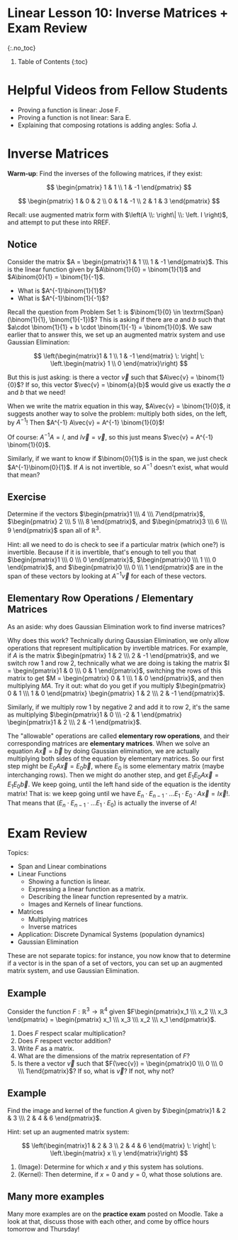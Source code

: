 # Linear Lesson 10: Inverse Matrices + Exam Review
{:.no_toc}

1. Table of Contents
{:toc}

<!--
* 2:30 - 3:15 Inverse Matrices
* 3:15 - 4:10 Exam Review
-->

# Helpful Videos from Fellow Students

* Proving a function is linear: Jose F.
* Proving a function is not linear: Sara E.
* Explaining that composing rotations is adding angles: Sofia J.

# Inverse Matrices

**Warm-up**: Find the inverses of the following matrices, if they exist:

$$
\begin{pmatrix}
1 & 1 \\
1 & -1
\end{pmatrix}
$$

$$
\begin{pmatrix}
1 & 0 & 2 \\
0 & 1 & -1 \\
2 & 1 & 3
\end{pmatrix}
$$

Recall: use augmented matrix form with $\left(A \\: \right\| \\: \left. I \right)$, and attempt to put these into RREF.

## Notice

Consider the matrix $A = \begin{pmatrix}1 & 1 \\\ 1 & -1 \end{pmatrix}$. This is the linear function given by $A\binom{1}{0} = \binom{1}{1}$ and $A\binom{0}{1} = \binom{1}{-1}$.

* What is $A^{-1}\binom{1}{1}$?
* What is $A^{-1}\binom{1}{-1}$?

Recall the question from Problem Set 1: is $\binom{1}{0} \in \textrm{Span}(\binom{1}{1}, \binom{1}{-1})$? This is asking if there are $a$ and $b$ such that $a\cdot \binom{1}{1} + b \cdot \binom{1}{-1} = \binom{1}{0}$. We saw earlier that to answer this, we set up an augmented matrix system and use Gaussian Elimination:

$$
\left(\begin{matrix}1 & 1 \\ 1 & -1 \end{matrix} \: \right| \: \left.\begin{matrix} 1 \\ 0 \end{matrix}\right)
$$

But this is just asking: is there a vector $\vec{v}$ such that $A\vec{v} = \binom{1}{0}$? If so, this vector $\vec{v} = \binom{a}{b}$ would give us exactly the $a$ and $b$ that we need!

When we write the matrix equation in this way, $A\vec{v} = \binom{1}{0}$, it suggests another way to solve the problem: multiply both sides, on the left, by $A^{-1}$! Then $A^{-1} A\vec{v} = A^{-1} \binom{1}{0}$!

Of course: $A^{-1} A = I$, and $I \vec{v} = \vec{v}$, so this just means $\vec{v} = A^{-1} \binom{1}{0}$.

Similarly, if we want to know if $\binom{0}{1}$ is in the span, we just check $A^{-1}\binom{0}{1}$. If $A$ is not invertible, so $A^{-1}$ doesn't exist, what would that mean?

## Exercise

Determine if the vectors $\begin{pmatrix}1 \\\ 4 \\\ 7\end{pmatrix}$, $\begin{pmatrix} 2 \\\ 5 \\\ 8 \end{pmatrix}$, and $\begin{pmatrix}3 \\\ 6 \\\ 9 \end{pmatrix}$ span all of $\mathbb{R}^3$.

Hint: all we need to do is check to see if a particular matrix (which one?) is invertible. Because if it is invertible, that's enough to tell you that $\begin{pmatrix}1 \\\ 0 \\\ 0 \end{pmatrix}$, $\begin{pmatrix}0 \\\ 1 \\\ 0 \end{pmatrix}$, and $\begin{pmatrix}0 \\\ 0 \\\ 1 \end{pmatrix}$ are in the span of these vectors by looking at $A^{-1} \vec{v}$ for each of these vectors.

## Elementary Row Operations / Elementary Matrices

As an aside: why does Gaussian Elimination work to find inverse matrices?

Why does this work? Technically during Gaussian Elimination, we only allow operations that represent multiplication by invertible matrices. For example, if $A$ is the matrix $\begin{pmatrix} 1 & 2 \\\ 2 & -1 \end{pmatrix}$, and we switch row 1 and row 2, technically what we are doing is taking the matrix $I = \begin{pmatrix}1 & 0 \\\ 0 & 1 \end{pmatrix}$, switching the rows of this matrix to get $M = \begin{pmatrix} 0 & 1 \\\ 1 & 0 \end{pmatrix}$, and then multiplying $MA$. Try it out: what do you get if you multiply $\begin{pmatrix} 0 & 1 \\\ 1 & 0 \end{pmatrix} \begin{pmatrix} 1 & 2 \\\ 2 & -1 \end{pmatrix}$.

Similarly, if we multiply row 1 by negative 2 and add it to row 2, it's  the same as multiplying $\begin{pmatrix}1 & 0 \\\ -2 & 1 \end{pmatrix} \begin{pmatrix}1 & 2 \\\ 2 & -1 \end{pmatrix}$.

The "allowable" operations are called **elementary row operations**, and their corresponding matrices are **elementary matrices**. When we solve an equation $A\vec{x} = \vec{b}$ by doing Gaussian elimination, we are actually multiplying both sides of the equation by elementary matrices. So our first step might be $E_0 A \vec{x} = E_0 \vec{b}$, where $E_0$ is some elementary matrix (maybe interchanging rows). Then we might do another step, and get $E_1 E_0 A \vec{x} = E_1 E_0 \vec{b}$. We keep going, until the left hand side of the equation is the identity matrix! That is: we keep going until we have $E_n \cdot E_{n-1} \cdot \ldots E_1 \cdot E_0 \cdot A \vec{x} = I \vec{x}$!. That means that $(E_n \cdot E_{n-1} \cdot \ldots E_1 \cdot E_0)$ is actually the inverse of $A$!

# Exam Review

Topics:

* Span and Linear combinations
* Linear Functions
  * Showing a function is linear.
  * Expressing a linear function as a matrix.
  * Describing the linear function represented by a matrix.
  * Images and Kernels of linear functions.
* Matrices
  * Multiplying matrices
  * Inverse matrices
* Application: Discrete Dynamical Systems (population dynamics)
* Gaussian Elimination

These are not separate topics: for instance, you now know that to determine if a vector is in the span of a set of vectors, you can set up an augmented matrix system, and use Gaussian Elimination.

## Example

Consider the function $F : \mathbb{R}^3 \to \mathbb{R}^4$ given $F\begin{pmatrix}x_1 \\\ x_2 \\\ x_3 \end{pmatrix} = \begin{pmatrix} x_1 \\\ x_3 \\\ x_2 \\\ x_1 \end{pmatrix}$.

1. Does $F$ respect scalar multiplication?
2. Does $F$ respect vector addition?
3. Write $F$ as a matrix.
4. What are the dimensions of the matrix representation of $F$?
5. Is there a vector $\vec{v}$ such that $F(\vec{v}) = \begin{pmatrix}0 \\\ 0 \\\ 0 \\\ 1\end{pmatrix}$? If so, what is $\vec{v}$? If not, why not?

## Example

Find the image and kernel of the function $A$ given by $\begin{pmatrix}1 & 2 & 3 \\\ 2 & 4 & 6 \end{pmatrix}$.

Hint: set up an augmented matrix system:

$$
\left(\begin{matrix}1 & 2 & 3 \\ 2 & 4 & 6 \end{matrix} \: \right| \: \left.\begin{matrix} x \\ y \end{matrix}\right)
$$

1. (Image): Determine for which $x$ and $y$ this system has solutions.
2. (Kernel): Then determine, if $x = 0$ and $y = 0$, what those solutions are.

## Many more examples

Many more examples are on the **practice exam** posted on Moodle. Take a look at that, discuss those with each other, and come by office hours tomorrow and Thursday!
